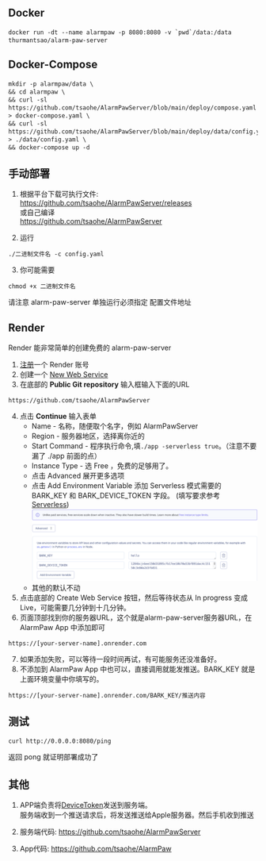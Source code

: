 
## Docker 
```
docker run -dt --name alarmpaw -p 8080:8080 -v `pwd`/data:/data thurmantsao/alarm-paw-server
```

## Docker-Compose 
```
mkdir -p alarmpaw/data \
&& cd alarmpaw \
&& curl -sl https://github.com/tsaohe/AlarmPawServer/blob/main/deploy/compose.yaml > docker-compose.yaml \
&& curl -sl https://github.com/tsaohe/AlarmPawServer/blob/main/deploy/data/config.yaml > ./data/config.yaml \
&& docker-compose up -d

```
## 手动部署

1. 根据平台下载可执行文件:<br> <a href='https://github.com/tsaohe/AlarmPawServer/releases'>https://github.com/tsaohe/AlarmPawServer/releases</a><br>
或自己编译<br>
<a href="https://github.com/tsaohe/AlarmPawServer">https://github.com/tsaohe/AlarmPawServer</a>

2. 运行
```
./二进制文件名 -c config.yaml
```
3. 你可能需要
```
chmod +x 二进制文件名
```
请注意 alarm-paw-server 单独运行必须指定 配置文件地址


## Render
Render 能非常简单的创建免费的 alarm-paw-server
1. [注册](https://dashboard.render.com/register/)一个 Render 账号
2. 创建一个 [New Web Service](https://dashboard.render.com/select-repo?type=web)
3. 在底部的 **Public Git repository** 输入框输入下面的URL
```
https://github.com/tsaohe/AlarmPawServer
```
4. 点击 **Continue** 输入表单
   * Name - 名称，随便取个名字，例如 AlarmPawServer
   * Region - 服务器地区，选择离你近的
   * Start Command - 程序执行命令,填`./app -serverless true`。（注意不要漏了 ./app 前面的点）
   * Instance Type - 选 Free ，免费的足够用了。
   * 点击 Advanced 展开更多选项
   * 点击 Add Environment Variable 添加 Serverless 模式需要的 BARK_KEY 和 BARK_DEVICE_TOKEN 字段。 (填写要求参考 [Serverless](#Serverless)) <br><img src="../_media/environment.png" />
   * 其他的默认不动
5. 点击底部的 Create Web Service 按钮，然后等待状态从 In progress 变成 Live，可能需要几分钟到十几分钟。
6. 页面顶部找到你的服务器URL，这个就是alarm-paw-server服务器URL，在 AlarmPaw App 中添加即可
```
https://[your-server-name].onrender.com
```
7. 如果添加失败，可以等待一段时间再试，有可能服务还没准备好。
8. 不添加到 AlarmPaw App 中也可以，直接调用就能发推送。BARK_KEY 就是上面环境变量中你填写的。
```
https://[your-server-name].onrender.com/BARK_KEY/推送内容
```

## 测试
```
curl http://0.0.0.0:8080/ping
```
返回 pong 就证明部署成功了

## 其他

1. APP端负责将<a href="https://developer.apple.com/documentation/uikit/uiapplicationdelegate/1622958-application">DeviceToken</a>发送到服务端。 <br>服务端收到一个推送请求后，将发送推送给Apple服务器。然后手机收到推送

2. 服务端代码: <a href='https://github.com/tsaohe/AlarmPawServer'>https://github.com/tsaohe/AlarmPawServer</a><br>

3. App代码: <a href="https://github.com/tsaohe/AlarmPaw">https://github.com/tsaohe/AlarmPaw</a>

